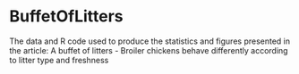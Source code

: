 # BuffetOfLitters
The data and R code used to produce the statistics and figures presented in the article: A buffet of litters - Broiler chickens behave differently according to litter type and freshness 
